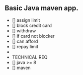 Basic Java maven app.
-----------

- [] assign limit
- [] block credit card
- [] withdraw
- []  if card not blocker
- []  can afford
- [] repay limit
- 
- TECHNICAL REQ
- [] java >= 8
- [] maven
